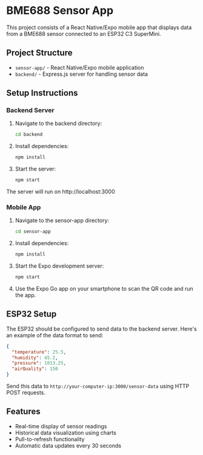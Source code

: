 # BME688 Sensor App

This project consists of a React Native/Expo mobile app that displays data from a BME688 sensor connected to an ESP32 C3 SuperMini.

## Project Structure

- `sensor-app/` - React Native/Expo mobile application
- `backend/` - Express.js server for handling sensor data

## Setup Instructions

### Backend Server

1. Navigate to the backend directory:
   ```bash
   cd backend
   ```

2. Install dependencies:
   ```bash
   npm install
   ```

3. Start the server:
   ```bash
   npm start
   ```

The server will run on http://localhost:3000

### Mobile App

1. Navigate to the sensor-app directory:
   ```bash
   cd sensor-app
   ```

2. Install dependencies:
   ```bash
   npm install
   ```

3. Start the Expo development server:
   ```bash
   npm start
   ```

4. Use the Expo Go app on your smartphone to scan the QR code and run the app.

## ESP32 Setup

The ESP32 should be configured to send data to the backend server. Here's an example of the data format to send:

```json
{
  "temperature": 25.5,
  "humidity": 45.2,
  "pressure": 1013.25,
  "airQuality": 150
}
```

Send this data to `http://your-computer-ip:3000/sensor-data` using HTTP POST requests.

## Features

- Real-time display of sensor readings
- Historical data visualization using charts
- Pull-to-refresh functionality
- Automatic data updates every 30 seconds 